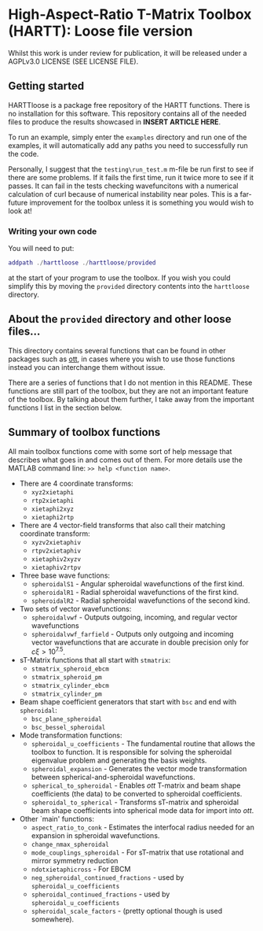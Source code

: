 # High-Aspect-Ratio T-Matrix Toolbox (HARTT): Loose file version
Whilst this work is under review for publication, it will be released under a AGPLv3.0 LICENSE (SEE LICENSE FILE).

## Getting started
HARTTloose is a package free repository of the HARTT functions. There is no installation for this software. This repository contains all of the needed files to produce the results showcased in **INSERT ARTICLE HERE**.

To run an example, simply enter the ``examples`` directory and run one of the examples, it will automatically add any paths you need to successfully run the code.

Personally, I suggest that the ``testing\run_test.m`` m-file be run first to see if there are some problems. If it fails the first time, run it twice more to see if it passes. It can fail in the tests checking wavefuncitons with a numerical calculation of curl because of numerical instability near poles. This is a far-future improvement for the toolbox unless it is something you would wish to look at!

### Writing your own code
You will need to put:
```matlab
addpath ./harttloose ./harttloose/provided
```
at the start of your program to use the toolbox. If you wish you could simplify this by moving the ``provided`` directory contents into the ``harttloose`` directory.

## About the ``provided`` directory and other loose files...
This directory contains several functions that can be found in other packages such as [ott](https://github.com/ilent2/ott/), in cases where you wish to use those functions instead you can interchange them without issue.

There are a series of functions that I do not mention in this README. These functions are still part of the toolbox, but they are not an important feature of the toolbox. By talking about them further, I take away from the important functions I list in the section below.

## Summary of toolbox functions
All main toolbox functions come with some sort of help message that describes what goes in and comes out of them. For more details use the MATLAB command line: ``>> help <function name>``.
- There are 4 coordinate transforms:
  - ``xyz2xietaphi``
  - ``rtp2xietaphi``
  - ``xietaphi2xyz``
  - ``xietaphi2rtp``
- There are 4 vector-field transforms that also call their matching coordinate transform:
  - ``xyzv2xietaphiv``
  - ``rtpv2xietaphiv``
  - ``xietaphiv2xyzv``
  - ``xietaphiv2rtpv``
- Three base wave functions:
  - ``spheroidalS1`` - Angular spheroidal wavefunctions of the first kind.
  - ``spheroidalR1`` - Radial spheroidal wavefunctions of the first kind.
  - ``spheroidalR2`` - Radial spheroidal wavefunctions of the second kind.
- Two sets of vector wavefunctions:
  - ``spheroidalvwf`` - Outputs outgoing, incoming, and regular vector wavefunctions
  - ``spheroidalvwf_farfield`` - Outputs only outgoing and incoming vector wavefunctions that are accurate in double precision only for $c\xi>10^{7.5}$.
- sT-Matrix functions that all start with ``stmatrix``:
  - ``stmatrix_spheroid_ebcm``
  - ``stmatrix_spheroid_pm``
  - ``stmatrix_cylinder_ebcm``
  - ``stmatrix_cylinder_pm``
- Beam shape coefficient generators that start with ``bsc`` and end with ``spheroidal``:
  - ``bsc_plane_spheroidal``
  - ``bsc_bessel_spheroidal``
- Mode transformation functions:
  - ``spheroidal_u_coefficients`` - The fundamental routine that allows the toolbox to function. It is responsible for solving the spheroidal eigenvalue problem and generating the basis weights.
  - ``spheroidal_expansion`` - Generates the vector mode transformation between spherical-and-spheroidal wavefunctions.
  - ``spherical_to_spheroidal`` - Enables *ott* T-matrix and beam shape coefficients (the data) to be converted to spheroidal coefficients.
  - ``spheroidal_to_spherical`` - Transforms sT-matrix and spheroidal beam shape coefficients into spherical mode data for import into *ott*.
- Other `main' functions:
  - ``aspect_ratio_to_conk`` - Estimates the interfocal radius needed for an expansion in spheroidal wavefunctions.
  - ``change_nmax_spheroidal``
  - ``mode_couplings_spheroidal`` - For sT-matrix that use rotational and mirror symmetry reduction
  - ``ndotxietaphicross`` - For EBCM
  - ``neg_spheroidal_continued_fractions`` - used by ``spheroidal_u_coefficients``
  - ``spheroidal_continued_fractions`` - used by ``spheroidal_u_coefficients``
  - ``spheroidal_scale_factors`` - (pretty optional though is used somewhere).

